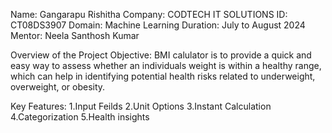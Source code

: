 Name: Gangarapu Rishitha
Company: CODTECH IT SOLUTIONS
ID: CT08DS3907
Domain: Machine Learning
Duration: July to August 2024
Mentor: Neela Santhosh Kumar

Overview of the Project
Objective:
    BMI calulator is to provide a quick and easy way to assess whether an
individuals weight is within a healthy range, which can help in identifying
potential health risks related to underweight, overweight, or obesity.

Key Features:
1.Input  Feilds
2.Unit Options
3.Instant Calculation
4.Categorization
5.Health insights
